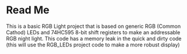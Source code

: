 # Read Me
This is a basic RGB Light project that is based on generic RGB (Common Cathod) LEDs and 74HC595 8-bit shift registers to make an addressable RGB night light. This code has a memory leak in the quick and dirty code (this will use the RGB_LEDs project code to make a more robust display)